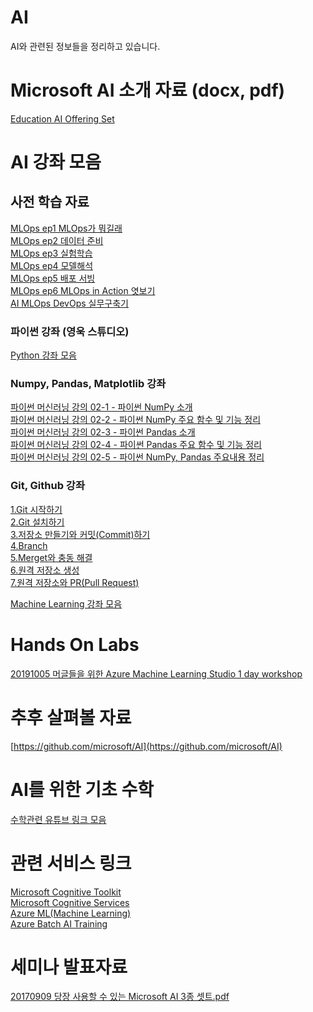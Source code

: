 # AI
AI와 관련된 정보들을 정리하고 있습니다.

# Microsoft AI 소개 자료 (docx, pdf)
[Education AI Offering Set](./Azure)

# AI 강좌 모음

## 사전 학습 자료

[MLOps ep1 MLOps가 뭐길래](https://youtu.be/q2N6NZKxipg)<br>
[MLOps ep2 데이터 준비](https://youtu.be/zyGYnYZaUEk)<br>
[MLOps ep3 실험학습](https://youtu.be/ceGwH-sho2A)<br>
[MLOps ep4 모델해석](https://youtu.be/LKk3bD8muhs)<br>
[MLOps ep5 배포 서빙](https://youtu.be/DMwMmTKA2bk)<br>
[MLOps ep6 MLOps in Action 엿보기](https://youtu.be/HvfZO9uc_3g)<br>
[AI MLOps DevOps 실무구축기](https://youtu.be/rHAlfGAcX5M)<br>


### 파이썬 강좌 (영욱 스튜디오)
[Python 강좌 모음](/Learn/Python.md)<br>

### Numpy, Pandas, Matplotlib 강좌 
[파이썬 머신러닝 강의 02-1 - 파이썬 NumPy 소개](https://youtu.be/CbzWzX2LNgM)<br>
[파이썬 머신러닝 강의 02-2 - 파이썬 NumPy 주요 함수 및 기능 정리](https://youtu.be/rfTin5JeAas)<br>
[파이썬 머신러닝 강의 02-3 - 파이썬 Pandas 소개](https://youtu.be/LEIFcq7bUc8)<br>
[파이썬 머신러닝 강의 02-4 - 파이썬 Pandas 주요 함수 및 기능 정리](https://youtu.be/2XLQhMOjecc)<br>
[파이썬 머신러닝 강의 02-5 - 파이썬 NumPy, Pandas 주요내용 정리](https://youtu.be/JV0BWpXXEZM)<br>

### Git, Github 강좌

[1.Git 시작하기](https://youtu.be/JZJQ4_8XoPM)<br>
[2.Git 설치하기](https://youtu.be/dBuyUHKvmEk)<br>
[3.저장소 만들기와 커밋(Commit)하기](https://youtu.be/W0aofTKVwJs)<br>
[4.Branch](https://youtu.be/iiAlXe8H5y8)<br>
[5.Merget와 충동 해결](https://youtu.be/vGRISKOIS-w)<br>
[6.원격 저장소 생성](https://youtu.be/tQa7DoaFaxM)<br>
[7.원격 저장소와 PR(Pull Request)](https://youtu.be/xIydJ53nnqY)<br>

[Machine Learning 강좌 모음](/Learn/README.md)<br>

# Hands On Labs
[20191005 머글들을 위한 Azure Machine Learning Studio 1 day workshop](./HOL/20191005_ML_Studio)<br> 

# 추후 살펴볼 자료
[https://github.com/microsoft/AI](https://github.com/microsoft/AI)

# AI를 위한 기초 수학
[수학관련 유튜브 링크 모음](./Math/README.md)<br>

# 관련 서비스 링크
[Microsoft Cognitive Toolkit](https://www.microsoft.com/en-us/cognitive-toolkit/)<br>
[Microsoft Cognitive Services](https://azure.microsoft.com/en-us/services/cognitive-services/)<br>
[Azure ML(Machine Learning)](https://studio.azureml.net/)<br>
[Azure Batch AI Training](https://batchaitraining.azure.com/)

# 세미나 발표자료 
[20170909 당장 사용할 수 있는 Microsoft AI 3종 셋트.pdf](https://github.com/KoreaEva/AI/blob/master/Presentation/20170909%20%EB%8B%B9%EC%9E%A5%20%EC%82%AC%EC%9A%A9%ED%95%A0%20%EC%88%98%20%EC%9E%88%EB%8A%94%20Microsoft%20AI%203%EC%A2%85%20%EC%85%8B%ED%8A%B8.pdf)<br>
